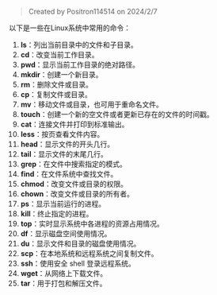 

> Created by Positron114514 on 2024/2/7


以下是一些在Linux系统中常用的命令：

1. **ls**：列出当前目录中的文件和子目录。
2. **cd**：改变当前工作目录。
3. **pwd**：显示当前工作目录的绝对路径。
4. **mkdir**：创建一个新目录。
5. **rm**：删除文件或目录。
6. **cp**：复制文件或目录。
7. **mv**：移动文件或目录，也可用于重命名文件。
8. **touch**：创建一个新的空文件或者更新已存在的文件的时间戳。
9. **cat**：连接文件并打印到标准输出。
10. **less**：按页查看文件内容。
11. **head**：显示文件的开头几行。
12. **tail**：显示文件的末尾几行。
13. **grep**：在文件中搜索指定的模式。
14. **find**：在文件系统中查找文件。
15. **chmod**：改变文件或目录的权限。
16. **chown**：改变文件或目录的所有者。
17. **ps**：显示当前运行的进程。
18. **kill**：终止指定的进程。
19. **top**：实时显示系统中各进程的资源占用情况。
20. **df**：显示磁盘空间使用情况。
21. **du**：显示文件和目录的磁盘使用情况。
22. **scp**：在本地系统和远程系统之间复制文件。
23. **ssh**：使用安全 shell 登录远程系统。
24. **wget**：从网络上下载文件。
25. **tar**：用于打包和解压文件。